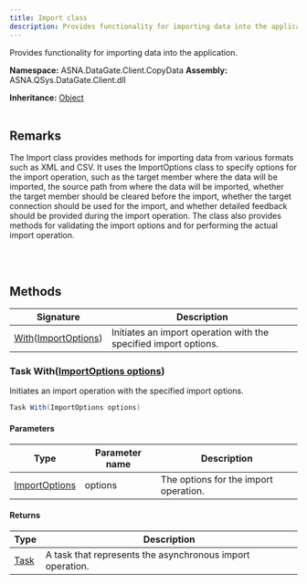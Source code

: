 ```yaml
---
title: Import class
description: Provides functionality for importing data into the application.
---
```


Provides functionality for importing data into the application.

**Namespace:** ASNA.DataGate.Client.CopyData
**Assembly:** ASNA.QSys.DataGate.Client.dll

**Inheritance:** [Object](https://docs.microsoft.com/en-us/dotnet/api/system.object)
<br>
<br>

## Remarks
The Import class provides methods for importing data from various formats such as XML and CSV.
It uses the ImportOptions class to specify options for the import operation, such as the target member where the data will be imported, the source path from where the data will be imported, whether the target member should be cleared before the import, whether the target connection should be used for the import, and whether detailed feedback should be provided during the import operation.
The class also provides methods for validating the import options and for performing the actual import operation.

<br>
<br>

## Methods

| Signature | Description |
| --- | --- |
| [With](#task-withimportoptions-options)([ImportOptions](/reference/datagate/datagate-client/import-options.html)) | Initiates an import operation with the specified import options.

### Task With([ImportOptions options](/reference/datagate/datagate-client/import-options.html))

Initiates an import operation with the specified import options.

```cs
Task With(ImportOptions options)
```

#### Parameters

| Type | Parameter name | Description
| --- | --- | ---
| [ImportOptions](/reference/datagate/datagate-client/import-options.html) | options | The options for the import operation.

#### Returns

| Type | Description
| --- | ---
| [Task](https://docs.microsoft.com/en-us/dotnet/api/system.threading.tasks.taskscheduler) | A task that represents the asynchronous import operation.

